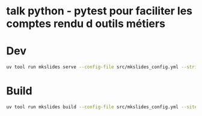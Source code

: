 # talk python - pytest pour faciliter les comptes rendu d outils métiers

# Dev

```bash
uv tool run mkslides serve --config-file src/mkslides_config.yml --strict src/slides.md --open
```

# Build

```bash
uv tool run mkslides build --config-file src/mkslides_config.yml --site-dir public --strict src/slides.md
```
